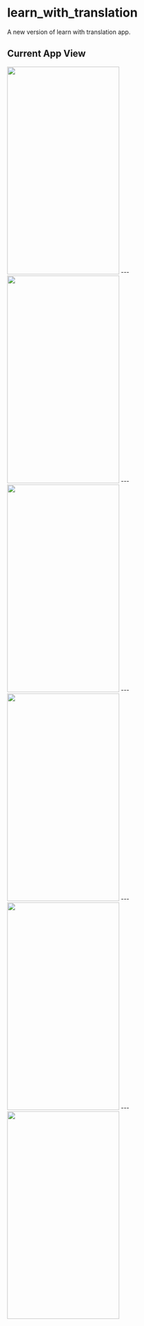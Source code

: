 # learn_with_translation

A new version of learn with translation app.

## Current App View

<img src="https://user-images.githubusercontent.com/89942570/210337583-44b1d9b4-e2f4-4308-a322-6f1944a60391.png" width="260" height="480">
---
<img src="https://user-images.githubusercontent.com/89942570/210337586-17c7f0b9-e2d6-40aa-911b-16eb34f0f210.png" width="260" height="480">
---
<img src="https://user-images.githubusercontent.com/89942570/210337589-db217ebc-88a2-432b-8d99-d4eade76a5c6.png" width="260" height="480">
---
<img src="https://user-images.githubusercontent.com/89942570/210337591-9ae609b6-27bd-46ff-a23e-68496da0d0b3.png" width="260" height="480">
---
<img src="https://user-images.githubusercontent.com/89942570/210337575-dc0d92ab-0f1f-4da3-9fa2-d91f03091433.png" width="260" height="480">
---
<img src="https://user-images.githubusercontent.com/89942570/210337581-be7a3981-dd88-4f17-880b-6fef3476a2ce.png" width="260" height="480">
